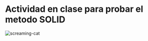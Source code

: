 # Actividad en clase para probar el metodo SOLID
![screaming-cat](https://media.tenor.com/3sscVvNm9zkAAAAC/controlmypc-cat.gif)